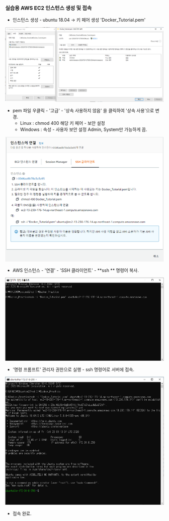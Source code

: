 ### 실습용 AWS EC2 인스턴스 생성 및 접속

* 인스턴스 생성 - ubuntu 18.04 -> 키 페어 생성 'Docker_Tutorial.pem'

![0](img1/0.PNG)



* pem 파일 우클릭 - '고급' - '상속 사용하지 않음' 을 클릭하여 '상속 사용'으로 변경.
  * Linux : chmod 400 해당 키 페어 - 보안 설정
  * Windows : 속성 - 사용자 보안 설정 Admin, System만 가능하게 끔.



![1](img1/1.PNG)

* AWS 인스턴스 - '연결' - 'SSH 클라이언트' - **ssh **  명령어 복사.

![2](img1/2.PNG)

* '명령 프롬프트' 관리자 권한으로 실행 - ssh 명령어로 서버에 접속.

![3](img1/3.PNG)

* 접속 완료.
